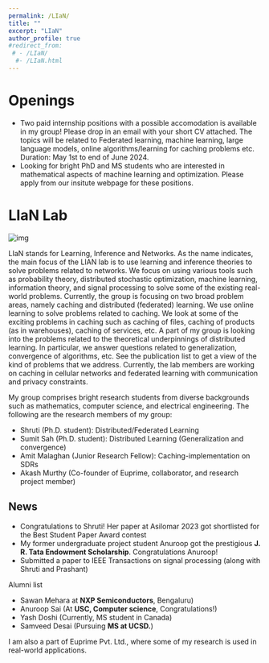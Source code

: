 ```yaml
---
permalink: /LIaN/
title: ""
excerpt: "LIaN"
author_profile: true
#redirect_from: 
 # - /LIaN/
  #- /LIaN.html
---
```

# Openings 

- Two paid internship positions with a possible accomodation is available in my group! Please drop in an email with your short CV attached. The topics will be related to Federated learning, machine learning, large language models, online algorithms/learning for caching problems etc. Duration: May 1st to end of June 2024.
- Looking for bright PhD and MS students who are interested in mathematical aspects of machine learning and optimization. Please apply from our insitute webpage for these positions.


# LIaN Lab

![img](https://bnbharath.files.wordpress.com/2020/06/img_20200618_004028.jpg?w=750)


LIaN stands for Learning, Inference and Networks. As the name indicates, the main focus of the LIAN lab is to use learning and inference theories to solve problems related to networks. We focus on using various tools such as probability theory, distributed stochastic optimization, machine learning, information theory, and signal processing to solve some of the existing real-world problems. Currently, the group is focusing on two broad problem areas, namely caching and distributed (federated) learning. We use online learning to solve problems related to caching. We look at some of the exciting problems in caching such as caching of files, caching of products (as in warehouses), caching of services, etc. A part of my group is looking into the problems related to the theoretical underpinnings of distributed learning. In particular, we answer questions related to generalization, convergence of algorithms, etc. See the publication list to get a view of the kind of problems that we address. Currently, the lab members are working on caching in cellular networks and federated learning with communication and privacy constraints.

My group comprises bright research students from diverse backgrounds such as mathematics, computer science, and electrical engineering. The following are the research members of my group:

- Shruti (Ph.D. student): Distributed/Federated Learning
- Sumit Sah (Ph.D. student): Distributed Learning (Generalization and convergence)
- Amit Malaghan (Junior Research Fellow): Caching-implementation on SDRs
- Akash Murthy (Co-founder of Euprime, collaborator, and research project member)


## News
- Congratulations to Shruti! Her paper at Asilomar 2023 got shortlisted for the Best Student Paper Award contest
- My former undergraduate project student Anuroop got the prestigious **J. R. Tata Endowment Scholarship**. Congratulations Anuroop!
- Submitted a paper to IEEE Transactions on signal processing (along with Shruti and Prashant)




Alumni list

- Sawan Mehara at **NXP Semiconductors**, Bengaluru)
- Anuroop Sai (At **USC, Computer science**, Congratulations!)
- Yash Doshi (Currently, MS student in Canada)
- Samveed Desai (Pursuing **MS at UCSD.**)



I am also a part of Euprime Pvt. Ltd., where some of my research is used in real-world applications.
